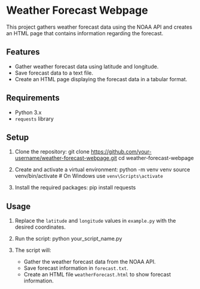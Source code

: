 # Weather Forecast Webpage

This project gathers weather forecast data using the NOAA API and creates an HTML page that contains information regarding the forecast.

## Features
- Gather weather forecast data using latitude and longitude.
- Save forecast data to a text file.
- Create an HTML page displaying the forecast data in a tabular format.

## Requirements
- Python 3.x
- `requests` library

## Setup

1. Clone the repository:
    git clone https://github.com/your-username/weather-forecast-webpage.git
    cd weather-forecast-webpage


3. Create and activate a virtual environment:
    python -m venv venv
    source venv/bin/activate  # On Windows use `venv\Scripts\activate`

4. Install the required packages:
    pip install requests

## Usage

1. Replace the `latitude` and `longitude` values in `example.py` with the desired coordinates.

2. Run the script:
    python your_script_name.py


3. The script will:
    - Gather the weather forecast data from the NOAA API.
    - Save forecast information in `forecast.txt`.
    - Create an HTML file `weatherForecast.html` to show forecast information.
